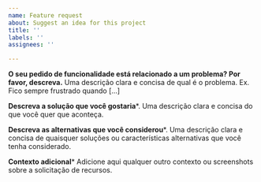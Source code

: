 ```yaml
---
name: Feature request
about: Suggest an idea for this project
title: ''
labels: ''
assignees: ''

---
```


**O seu pedido de funcionalidade está relacionado a um problema? Por favor, descreva.**
Uma descrição clara e concisa de qual é o problema. Ex. Fico sempre frustrado quando [...]

**Descreva a solução que você gostaria***.
Uma descrição clara e concisa do que você quer que aconteça.

**Descreva as alternativas que você considerou***.
Uma descrição clara e concisa de quaisquer soluções ou características alternativas que você tenha considerado.

**Contexto adicional***
Adicione aqui qualquer outro contexto ou screenshots sobre a solicitação de recursos.
